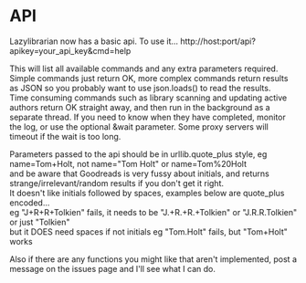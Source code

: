 # API

Lazylibrarian now has a basic api. To use it...
http://host:port/api?apikey=your_api_key&cmd=help

This will list all available commands and any extra parameters required.  
Simple commands just return OK, more complex commands return results as JSON so you probably want to use json.loads() to read the results.  
Time consuming commands such as library scanning and updating active authors return OK straight away, and then run in the background as a separate thread. If you need to know when they have completed, monitor the log,  or use the optional &wait parameter. Some proxy servers will timeout if the wait is too long. 
  
Parameters passed to the api should be in urllib.quote_plus style, eg name=Tom+Holt, not name="Tom Holt" or name=Tom%20Holt  
and be aware that Goodreads is very fussy about initials, and returns strange/irrelevant/random results if you don't get it right.  
It doesn't like initials followed by spaces, examples below are quote_plus encoded...  
eg "J+R+R+Tolkien" fails, it needs to be "J.+R.+R.+Tolkien" or "J.R.R.Tolkien" or just "Tolkien"  
but it DOES need spaces if not initials eg "Tom.Holt" fails, but "Tom+Holt" works  
  
Also if there are any functions you might like that aren't implemented, post a message on the issues page and I'll see what I can do.